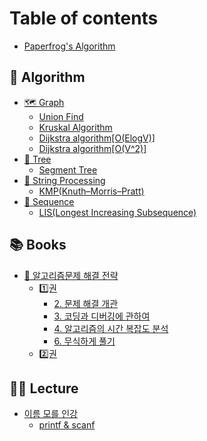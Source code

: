 # Table of contents

* [Paperfrog's Algorithm](README.md)

## 🐳 Algorithm

* [🗺️ Graph](algorithm/graph/README.md)
  * [Union Find](algorithm/graph/untitled.md)
  * [Kruskal Algorithm](algorithm/graph/kruskal-algorithm.md)
  * [Dijkstra algorithm\[O\(ElogV\)\]](algorithm/graph/dijkstra-algorithm-o-elogv.md)
  * [Dijkstra algorithm\[O\(V^2\)\]](algorithm/graph/dijkstra-algorithm-o-v-2.md)
* [🌳 Tree](algorithm/tree/README.md)
  * [Segment Tree](algorithm/tree/segment-tree.md)
* [📝 String Processing](algorithm/string-processing/README.md)
  * [KMP\(Knuth–Morris–Pratt\)](algorithm/string-processing/kmp-knuth-morris-pratt.md)
* [🐍 Sequence](algorithm/sequence/README.md)
  * [LIS\(Longest Increasing Subsequence\)](algorithm/sequence/lis-longest-increasing-subsequence.md)

## 📚 Books

* [📖 알고리즘문제 해결 전략](books/undefined/README.md)
  * [1️⃣권](books/undefined/1/README.md)
    * [2. 문제 해결 개관](books/undefined/1/2..md)
    * [3. 코딩과 디버깅에 관하여](books/undefined/1/3..md)
    * [4. 알고리즘의 시간 복잡도 분석](books/undefined/1/4..md)
    * [6. 무식하게 풀기](books/undefined/1/6..md)
  * [2️⃣권](books/undefined/2.md)

## 👨‍🏫 Lecture

* [이름 모를 인강](lecture/undefined/README.md)
  * [printf & scanf](lecture/undefined/printf-and-scanf.md)

